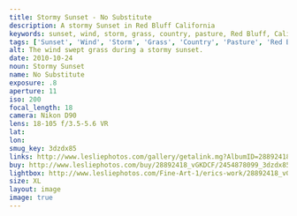 ```yaml
---
title: Stormy Sunset - No Substitute
description: A stormy Sunset in Red Bluff California
keywords: sunset, wind, storm, grass, country, pasture, Red Bluff, California, landscape
tags: ['Sunset', 'Wind', 'Storm', 'Grass', 'Country', 'Pasture', 'Red Bluff', 'California', 'Landscape']
alt: The wind swept grass during a stormy sunset.
date: 2010-10-24
noun: Stormy Sunset
name: No Substitute
exposure: .8
aperture: 11
iso: 200
focal_length: 18
camera: Nikon D90
lens: 18-105 f/3.5-5.6 VR
lat: 
lon: 
smug_key: 3dzdx85
links: http://www.lesliephotos.com/gallery/getalink.mg?AlbumID=28892418&AlbumKey=vGKDCF&ImageID=2454878099&ImageKey=3dzdx85&how=forum&Page=1
buy: http://www.lesliephotos.com/buy/28892418_vGKDCF/2454878099_3dzdx85/
lightbox: http://www.lesliephotos.com/Fine-Art-1/erics-work/28892418_vGKDCF#!i=2454878099&k=3dzdx85&lb=1&s=A
size: XL
layout: image
image: true
---
```

